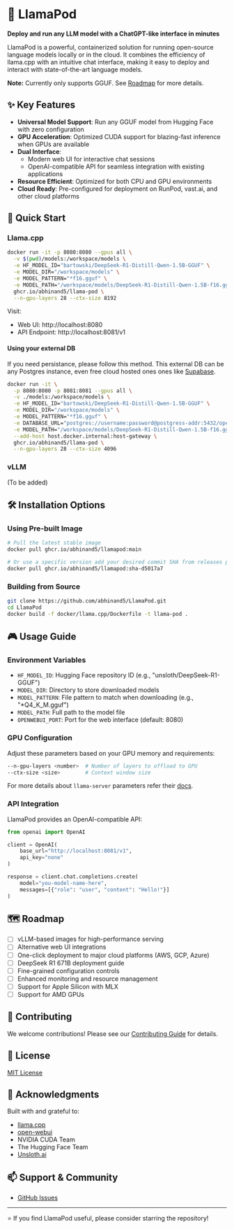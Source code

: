 # 🦙 LlamaPod

**Deploy and run any LLM model with a ChatGPT-like interface in minutes**

LlamaPod is a powerful, containerized solution for running open-source language models locally or in the cloud. It combines the efficiency of llama.cpp with an intuitive chat interface, making it easy to deploy and interact with state-of-the-art language models.

**Note:** Currently only supports GGUF. See [Roadmap](#️-roadmap) for more details.

## ✨ Key Features

- **Universal Model Support**: Run any GGUF model from Hugging Face with zero configuration
- **GPU Acceleration**: Optimized CUDA support for blazing-fast inference when GPUs are available
- **Dual Interface**: 
  - Modern web UI for interactive chat sessions
  - OpenAI-compatible API for seamless integration with existing applications
- **Resource Efficient**: Optimized for both CPU and GPU environments
- **Cloud Ready**: Pre-configured for deployment on RunPod, vast.ai, and other cloud platforms

## 🚀 Quick Start

### Llama.cpp

```bash
docker run -it -p 8080:8080 --gpus all \
  -v $(pwd)/models:/workspace/models \
  -e HF_MODEL_ID="bartowski/DeepSeek-R1-Distill-Qwen-1.5B-GGUF" \
  -e MODEL_DIR="/workspace/models" \
  -e MODEL_PATTERN="*f16.gguf" \
  -e MODEL_PATH="/workspace/models/DeepSeek-R1-Distill-Qwen-1.5B-f16.gguf" \
  ghcr.io/abhinand5/llama-pod \
  --n-gpu-layers 28 --ctx-size 8192
```

Visit:
- Web UI: http://localhost:8080
- API Endpoint: http://localhost:8081/v1

#### Using your external DB

If you need persistance, please follow this method. This external DB can be any Postgres instance, even free cloud hosted ones ones like [Supabase](https://supabase.com/docs/guides/database/overview).

```bash
docker run -it \
  -p 8080:8080 -p 8081:8081 --gpus all \
  -v ./models:/workspace/models \
  -e HF_MODEL_ID="bartowski/DeepSeek-R1-Distill-Qwen-1.5B-GGUF" \
  -e MODEL_DIR="/workspace/models" \
  -e MODEL_PATTERN="*f16.gguf" \
  -e DATABASE_URL="postgres://username:password@postgress-addr:5432/openwebui" \
  -e MODEL_PATH="/workspace/models/DeepSeek-R1-Distill-Qwen-1.5B-f16.gguf" \
  --add-host host.docker.internal:host-gateway \
  ghcr.io/abhinand5/llama-pod \
  --n-gpu-layers 28 --ctx-size 4096
```

### vLLM

(To be added)

## 🛠️ Installation Options

### Using Pre-built Image

```bash
# Pull the latest stable image
docker pull ghcr.io/abhinand5/llamapod:main

# Or use a specific version add your desired commit SHA from releases page
docker pull ghcr.io/abhinand5/llamapod:sha-d5017a7
```

### Building from Source

```bash
git clone https://github.com/abhinand5/LlamaPod.git
cd LlamaPod
docker build -f docker/llama.cpp/Dockerfile -t llama-pod .
```

## 🎮 Usage Guide

### Environment Variables

- `HF_MODEL_ID`: Hugging Face repository ID (e.g., "unsloth/DeepSeek-R1-GGUF")
- `MODEL_DIR`: Directory to store downloaded models
- `MODEL_PATTERN`: File pattern to match when downloading (e.g., "*Q4_K_M.gguf")
- `MODEL_PATH`: Full path to the model file
- `OPENWEBUI_PORT`: Port for the web interface (default: 8080)

### GPU Configuration

Adjust these parameters based on your GPU memory and requirements:

```bash
--n-gpu-layers <number>  # Number of layers to offload to GPU
--ctx-size <size>        # Context window size
```

For more details about `llama-server` parameters refer their [docs](https://github.com/ggerganov/llama.cpp/blob/master/examples/server/README.md).

### API Integration

LlamaPod provides an OpenAI-compatible API:

```python
from openai import OpenAI

client = OpenAI(
    base_url="http://localhost:8081/v1",
    api_key="none"
)

response = client.chat.completions.create(
    model="you-model-name-here",
    messages=[{"role": "user", "content": "Hello!"}]
)
```

## 🗺️ Roadmap

- [ ] vLLM-based images for high-performance serving
- [ ] Alternative web UI integrations
- [ ] One-click deployment to major cloud platforms (AWS, GCP, Azure)
- [ ] DeepSeek R1 671B deployment guide
- [ ] Fine-grained configuration controls
- [ ] Enhanced monitoring and resource management
- [ ] Support for Apple Silicon with MLX
- [ ] Support for AMD GPUs

## 🤝 Contributing

We welcome contributions! Please see our [Contributing Guide](CONTRIBUTING.md) for details.

## 📝 License

[MIT License](LICENSE)

## 🙏 Acknowledgments

Built with and grateful to:
- [llama.cpp](https://github.com/ggerganov/llama.cpp)
- [open-webui](https://github.com/open-webui/open-webui)
- NVIDIA CUDA Team
- The Hugging Face Team
- [Unsloth.ai](https://unsloth.ai/)

## 📫 Support & Community

- [GitHub Issues](https://github.com/abhinand5/LlamaPod/issues)
<!-- - [Discord Community](https://discord.gg/llamapod)
- [Documentation](https://llamapod.docs.com) -->

---

⭐ If you find LlamaPod useful, please consider starring the repository!
